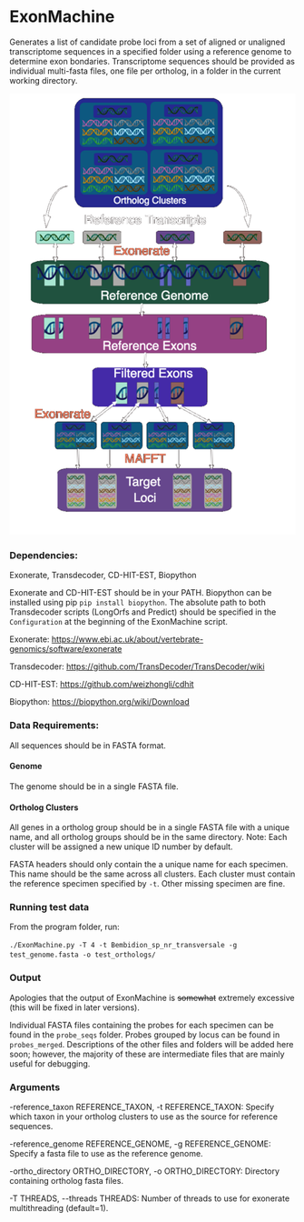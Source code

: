 # ExonMachine

Generates a list of candidate probe loci from a set of aligned or unaligned transcriptome sequences in a specified folder using a reference genome to determine exon bondaries. Transcriptome sequences should be provided as individual multi-fasta files, one file per ortholog, in a folder in the current working directory.

![A pastel nightmare](https://github.com/JMPflug/ExonMachine/blob/master/EM_flowchart.png)

### Dependencies: 

Exonerate, Transdecoder, CD-HIT-EST, Biopython

Exonerate and CD-HIT-EST should be in your PATH. Biopython can be installed using pip `pip install biopython`. The absolute path to both Transdecoder scripts (LongOrfs and Predict) should be specified in the `Configuration` at the beginning of the ExonMachine script.

Exonerate: https://www.ebi.ac.uk/about/vertebrate-genomics/software/exonerate

Transdecoder: https://github.com/TransDecoder/TransDecoder/wiki

CD-HIT-EST: https://github.com/weizhongli/cdhit

Biopython: https://biopython.org/wiki/Download

### Data Requirements: 

All sequences should be in FASTA format.

#### Genome

The genome should be in a single FASTA file.

#### Ortholog Clusters

All genes in a ortholog group should be in a single FASTA file with a unique name, and all ortholog groups should be in the same directory. Note: Each cluster will be assigned a new unique ID number by default.

FASTA headers should only contain the a unique name for each specimen. This name should be the same across all clusters. Each cluster must contain the reference specimen specified by `-t`. Other missing specimen are fine.


### Running test data

From the program folder, run:

`./ExonMachine.py -T 4 -t Bembidion_sp_nr_transversale -g test_genome.fasta -o test_orthologs/`


### Output

Apologies that the output of ExonMachine is ~~somewhat~~ extremely excessive (this will be fixed in later versions).

Individual FASTA files containing the probes for each specimen can be found in the `probe_seqs` folder. Probes grouped by locus can be found in `probes_merged`. Descriptions of the other files and folders will be added here soon; however, the majority of these are intermediate files that are mainly useful for debugging.

### Arguments

-reference_taxon REFERENCE_TAXON, -t REFERENCE_TAXON:
Specify which taxon in your ortholog clusters to use as the source for reference sequences.
 
-reference_genome REFERENCE_GENOME, -g REFERENCE_GENOME:
Specify a fasta file to use as the reference genome.
  
-ortho_directory ORTHO_DIRECTORY, -o ORTHO_DIRECTORY:
Directory containing ortholog fasta files.

-T THREADS, --threads THREADS:
Number of threads to use for exonerate multithreading (default=1).
